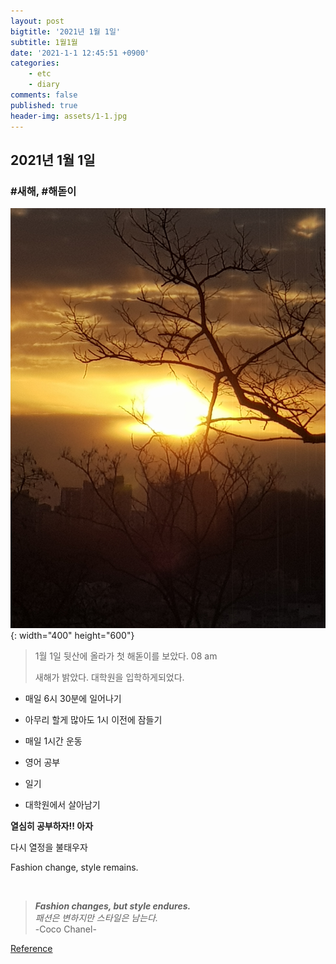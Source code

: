 ```yaml
---
layout: post
bigtitle: '2021년 1월 1일'
subtitle: 1월1월
date: '2021-1-1 12:45:51 +0900'
categories:
    - etc
    - diary
comments: false
published: true
header-img: assets/1-1.jpg
---
```


## 2021년 1월 1일

### #새해, #해돋이

![1-1](/assets/img/etc/diary/2021/1-1.jpg){: width="400" height="600"}
> 1월 1일 뒷산에 올라가 첫 해돋이를 보았다. 08 am
>
> 새해가 밝았다.
> 대학원을 입학하게되었다.

+ 매일 6시 30분에 일어나기

+ 아무리 할게 많아도 1시 이전에 잠들기

+ 매일 1시간 운동

+ 영어 공부

+ 일기

+ 대학원에서 살아남기

**열심히 공부하자!! 아자**

다시 열정을 불태우자

Fashion change, style remains.

​
> **_Fashion changes, but style endures._**  
>_패션은 변하지만 스타일은 남는다._  
> -Coco Chanel-

[Reference](https://www.thoughtco.com/coco-chanel-quotes-p2-3525384)
